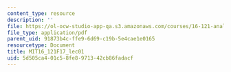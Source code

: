 ```yaml
---
content_type: resource
description: ''
file: https://ol-ocw-studio-app-qa.s3.amazonaws.com/courses/16-121-analytical-subsonic-aerodynamics-fall-2017/5d505ca401c58fe8971342cb86fadacf_MIT16_121F17_lec01.pdf
file_type: application/pdf
parent_uid: 91873b4c-ffe9-6d69-c19b-5e4cae1e0165
resourcetype: Document
title: MIT16_121F17_lec01
uid: 5d505ca4-01c5-8fe8-9713-42cb86fadacf
---
```

